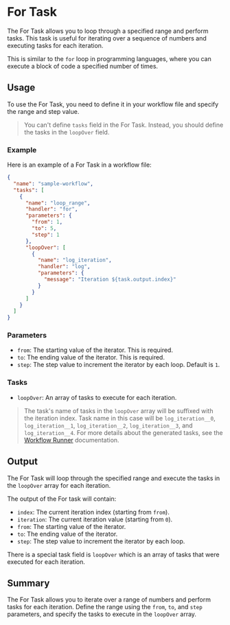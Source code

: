 # For Task

The For Task allows you to loop through a specified range and perform tasks.
This task is useful for iterating over a sequence of numbers and executing tasks for each iteration.

This is similar to the `for` loop in programming languages, where you can execute a block of code a specified number of times.

## Usage

To use the For Task, you need to define it in your workflow file and specify the range and step value.

> You can't define `tasks` field in the For Task. Instead, you should define the tasks in the `loopOver` field.

### Example

Here is an example of a For Task in a workflow file:

```json
{
  "name": "sample-workflow",
  "tasks": [
    {
      "name": "loop_range",
      "handler": "for",
      "parameters": {
        "from": 1,
        "to": 5,
        "step": 1
      },
      "loopOver": [
        {
          "name": "log_iteration",
          "handler": "log",
          "parameters": {
            "message": "Iteration ${task.output.index}"
          }
        }
      ]
    }
  ]
}
```

### Parameters

- `from`: The starting value of the iterator. This is required.
- `to`: The ending value of the iterator. This is required.
- `step`: The step value to increment the iterator by each loop. Default is `1`.

### Tasks

- `loopOver`: An array of tasks to execute for each iteration.

> The task's name of tasks in the `loopOver` array will be suffixed with the iteration index.
> Task name in this case will be `log_iteration__0`, `log_iteration__1`, `log_iteration__2`, `log_iteration__3`, and `log_iteration__4`.
> For more details about the generated tasks, see the [Workflow Runner](../plugin/workflow-runner.md) documentation.

## Output

The For Task will loop through the specified range and execute the tasks in the `loopOver` array for each iteration.

The output of the For task will contain:

- `index`: The current iteration index (starting from `from`).
- `iteration`: The current iteration value (starting from `0`).
- `from`: The starting value of the iterator.
- `to`: The ending value of the iterator.
- `step`: The step value to increment the iterator by each loop.

There is a special task field is `loopOver` which is an array of tasks that were executed for each iteration.

## Summary

The For Task allows you to iterate over a range of numbers and perform tasks for each iteration.
Define the range using the `from`, `to`, and `step` parameters, and specify the tasks to execute in the `loopOver` array.

